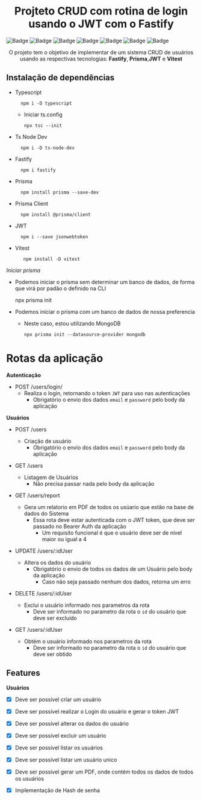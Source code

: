 <h1 align="center">Projteto CRUD com rotina de login usando o JWT com o Fastify</h1>


![Badge](https://img.shields.io/badge/Version-1.0.0-yellow?style=for-the-badge&logo=ghost)
![Badge](https://img.shields.io/badge/Typescript-^4.9.5-blue?style=for-the-badge&logo=ghost)
![Badge](https://img.shields.io/badge/Prisma-4.11.0-blue?style=for-the-badge&logo=ghost)
![Badge](https://img.shields.io/badge/Prisma_Client-^4.11.0-blue?style=for-the-badge&logo=ghost)
![Badge](https://img.shields.io/badge/Fastify-^4.14.1-lightgrey?style=for-the-badge&logo=ghost)
![Badge](https://img.shields.io/badge/JWT-^9.0.0-ff69b4?style=for-the-badge&logo=ghost)
![Badge](https://img.shields.io/badge/Status-finished-brightgreen?style=for-the-badge&logo=ghost)

<p align="center">O projeto tem o objetivo de implementar de um sistema CRUD de usuários usando as respectivas tecnologias: <b>Fastify</b>, <b>Prisma</b>,<b>JWT</b> e <b>Vitest</b></p>

## Instalação de dependências

- Typescript

        npm i -D typescript
    
    - Iniciar ts.config

        ```
        npx tsc --init
        ```

- Ts Node Dev

        npm i -D ts-node-dev

- Fastify

        npm i fastify

- Prisma

        npm install prisma --save-dev

- Prisma Client

        npm install @prisma/client

- JWT

        npm i --save jsonwebtoken
  
- Vitest
  ```
     npm install -D vitest
  ```


*Iniciar prisma*

- Podemos iniciar o prisma sem determinar um banco de dados, de forma que virá por padão o definido na CLI
    
    npx prisma init

- Podemos iniciar o prisma com um banco de dados de nossa preferencia

    - Neste caso, estou utilizando MongoDB

        ```
        npx prisma init --datasource-provider mongodb
        ```

# Rotas da aplicação

**Autenticação**

- POST /users/login/
    - Realiza o login, retornando o token `JWT` para uso nas autenticações
        - Obrigatório o envio dos dados `email` e `password` pelo body da aplicação

      
**Usuários**

- POST /users
    - Criação de usuário
        - Obrigatório o envio dos dados `email` e `password` pelo body da aplicação
        
- GET /users
    - Listagem de Usuários
       - Não precisa passar nada pelo body da aplicação

- GET /users/report
    - Gera um relatorio em PDF de todos os usúario que estão na base de dados do Sistema
       - Essa rota deve estar autenticada com o JWT token, que deve ser passado no Bearer Auth da aplicação
          - Um requisito funcional é que o usuário deve ser de nível maior ou igual a 4 
  

        
- UPDATE /users/:idUser
    - Altera os dados do usuário
        - Obrigatório o envio de todos os dados de um Usuário  pelo body da aplicação
            - Caso não seja passado nenhum dos dados, retorna um erro

- DELETE /users/:idUser
    - Exclui o usuário informado nos parametros da rota
        - Deve ser informado no parametro da rota o `id` do usuário que deve ser excluído
        
- GET /users/:idUser
    - Obtém o usuário informado nos parametros da rota
      -  Deve ser informado no parametro da rota o `id` do usuário que deve ser obtido
     


## Features

**Usuários**

- [x] Deve ser possível criar um usuário

- [x] Deve ser possível realizar o Login do usuário e gerar o token JWT

- [x] Deve ser possível alterar os dados do usuário

- [x] Deve ser possível excluir um usuário

- [x] Deve ser possível listar os usuários
  
- [x] Deve ser possível listar um usuário unico  

- [x] Deve ser possivel gerar um PDF, onde contém todos os dados de todos os usuários

- [x] Implementação de Hash de senha
 
